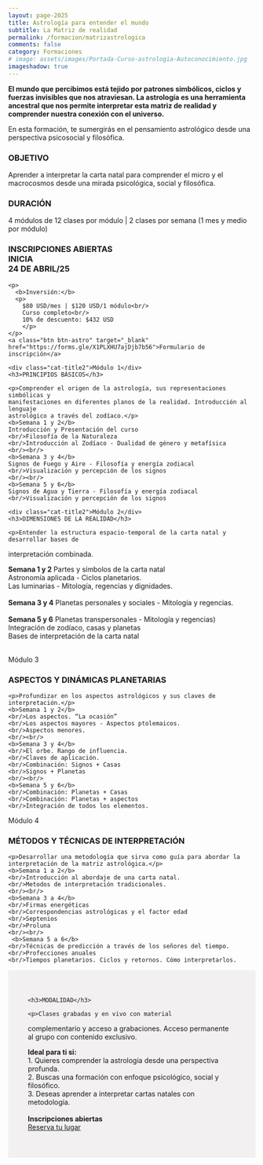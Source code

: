 ```yaml
---
layout: page-2025
title: Astrología para entender el mundo
subtitle: La Matriz de realidad
permalink: /formacion/matrizastrologica
comments: false
category: Formaciones
# image: assets/images/Portada-Curso-astrologia-Autoconocimiento.jpg
imageshadow: true
---
```


<div class="grid-container grid-container-3">
  <div class="grid-item">
  <b>El mundo que percibimos está tejido por patrones simbólicos, ciclos y fuerzas invisibles que nos atraviesan. La astrología es una herramienta ancestral que nos permite interpretar esta matriz de realidad y comprender nuestra conexión con el universo.</b>

  <p>En esta formación, te sumergirás en el pensamiento astrológico desde una perspectiva psicosocial y filosófica.</p>

  <h3>OBJETIVO</h3>

  <p>Aprender a interpretar la carta natal para comprender el micro y el macrocosmos desde una mirada psicológica, social y filosófica.</p>

  <h3>DURACIÓN</h3>

  <p>4 módulos de 12 clases por módulo | 2 clases por semana (1 mes y medio por módulo)</p>

  </div>
  <div class="grid-item grid-item-image" style="background-image:url('/assets/images/image-005.jpg')">
  </div>
  <div class="grid-item grid-item-dest1">
    <h3><b>INSCRIPCIONES ABIERTAS</b>
    <br/>INICIA<br/>
    24 DE ABRIL/25</h3>

    <p>
      <b>Inversión:</b>
      <p>
        $80 USD/mes | $120 USD/1 módulo<br/>
        Curso completo<br/>
        10% de descuento: $432 USD
        </p>
    </p>
    <a class="btn btn-astro" target="_blank" href="https://forms.gle/X1PLXHU7ajDjb7b56">Formulario de inscripción</a>
  </div>
</div>



<div class="grid-container grid-container-2_1 grid-curso-modulos">
  <div class="grid-item grid-item-gris">

    <div class="cat-title2">Módulo 1</div>
    <h3>PRINCIPIOS BÁSICOS</h3>

    <p>Comprender el origen de la astrología, sus representaciones simbólicas y
    manifestaciones en diferentes planos de la realidad. Introducción al lenguaje
    astrológico a través del zodíaco.</p>
    <b>Semana 1 y 2</b>
    Introducción y Presentación del curso
    <br/>Filosofía de la Naturaleza
    <br/>Introducción al Zodíaco - Dualidad de género y metafísica
    <br/><br/>
    <b>Semana 3 y 4</b>
    Signos de Fuego y Aire - Filosofía y energía zodiacal
    <br/>Visualización y percepción de los signos
    <br/><br/>
    <b>Semana 5 y 6</b>
    Signos de Agua y Tierra - Filosofía y energía zodiacal
    <br/>Visualización y percepción de los signos
  </div>

  <div class="grid-item grid-item-image" style="background-image:url('/assets/images/astropc.jpg')">
  </div>

</div>



<div class="grid-container grid-container-1_2 grid-curso-modulos">
  <div class="grid-item grid-item-image" style="background-image:url('/assets/images/image-007.jpg')"></div>

  <div class="grid-item grid-item-gris grid-item-right" style="text-aligh: right;">

    <div class="cat-title2">Módulo 2</div>
    <h3>DIMENSIONES DE LA REALIDAD</h3>

    <p>Entender la estructura espacio-temporal de la carta natal y desarrollar bases de
interpretación combinada.</p>
    <b>Semana 1 y 2</b>
    Partes y símbolos de la carta natal
    <br/>Astronomía aplicada - Ciclos planetarios.
    <br/>Las luminarias - Mitología, regencias y dignidades.
    <br/><br/>
    <b>Semana 3 y 4</b>
    Planetas personales y sociales - Mitología y regencias.
    <br/><br/>
    <b>Semana 5 y 6</b>
    Planetas transpersonales - Mitología y regencias)
    <br/>Integración de zodíaco, casas y planetas
    <br/>Bases de interpretación de la carta natal
    <br/><br/>
  </div>

</div>



<div class="grid-container grid-container-2_1 grid-curso-modulos">
  <div class="grid-item">
    <div class="cat-title2">Módulo 3</div>
    <h3>ASPECTOS Y DINÁMICAS PLANETARIAS</h3>

    <p>Profundizar en los aspectos astrológicos y sus claves de interpretación.</p>
    <b>Semana 1 y 2</b>
    <br/>Los aspectos. “La ocasión”
    <br/>Los aspectos mayores - Aspectos ptolemaicos.
    <br/>Aspectos menores.
    <br/><br/>
    <b>Semana 3 y 4</b>
    <br/>El orbe. Rango de influencia.
    <br/>Claves de aplicación. 
    <br/>Combinación: Signos + Casas
    <br/>Signos + Planetas
    <br/><br/>
    <b>Semana 5 y 6</b>
    <br/>Combinación: Planetas + Casas 
    <br/>Combinación: Planetas + aspectos
    <br/>Integración de todos los elementos.
     
  </div>

  <div class="grid-item">
    <div class="cat-title2">Módulo 4</div>
    <h3>MÉTODOS Y TÉCNICAS DE INTERPRETACIÓN</h3>

    <p>Desarrollar una metodología que sirva como guía para abordar la interpretación de la matriz astrológica.</p>
    <b>Semana 1 a 2</b>
    <br/>Introducción al abordaje de una carta natal. 
    <br/>Metodos de interpretación tradicionales. 
    <br/><br/>
    <b>Semana 3 a 4</b>
    <br/>Firmas energéticas
    <br/>Correspondencias astrológicas y el factor edad
    <br/>Septenios 
    <br/>Proluna
    <br/><br/>
     <b>Semana 5 a 6</b>
    <br/>Técnicas de predicción a través de los señores del tiempo.
    <br/>Profecciones anuales
    <br/>Tiempos planetarios. Ciclos y retornos. Cómo interpretarlos.

  </div>

</div>



<div class="grid-container grid-container-1_2 grid-curso-modulos">
  <div class="grid-item grid-item-gris" style="background: #F2F0F0; padding: 40px 40px;">

    <h3>MODALIDAD</h3>

    <p>Clases grabadas y en vivo con material
complementario y acceso a grabaciones.
Acceso permanente al grupo con contenido exclusivo.</p>
    <b>Ideal para ti si:</b><br/>
    1. Quieres comprender la astrología desde una perspectiva profunda.<br/>
    2. Buscas una formación con enfoque psicológico, social y filosófico.<br/>
    3. Deseas aprender a interpretar cartas natales con metodología.<br/>
    <br/>
    <b>Inscripciones abiertas</b>
    <br/>
    <a class="btn btn-astro" target="_blank" href="https://forms.gle/X1PLXHU7ajDjb7b56">Reserva tu lugar</a>

  </div>

  <div class="grid-item grid-item-image" style="background-image:url('/assets/images/image-000.jpg')">
  </div>

</div>
